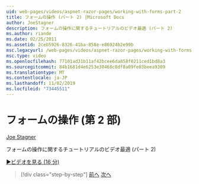 ```yaml
---
uid: web-pages/videos/aspnet-razor-pages/working-with-forms-part-2
title: フォームの操作 (パート 2) |Microsoft Docs
author: JoeStagner
description: フォームの操作に関するチュートリアルのビデオ最適 (パート 2)
ms.author: riande
ms.date: 02/25/2011
ms.assetid: 2ceb5926-8326-41ba-858e-e86924b2e99b
msc.legacyurl: /web-pages/videos/aspnet-razor-pages/working-with-forms-part-2
msc.type: video
ms.openlocfilehash: 77101ad31b11af42bcee6da858f0211ced1bd8a3
ms.sourcegitcommit: 84b1681d4e6253e30468c8df8a09fe03beea9309
ms.translationtype: MT
ms.contentlocale: ja-JP
ms.lasthandoff: 11/02/2019
ms.locfileid: "73445511"
---
```

# <a name="working-with-forms-part-2"></a>フォームの操作 (第 2 部)

[Joe Stagner](https://github.com/JoeStagner)

フォームの操作に関するチュートリアルのビデオ最適 (パート 2)

[&#9654;ビデオを見る (16 分)](https://channel9.msdn.com/Blogs/ASP-NET-Site-Videos/working-with-forms-(part-2))

> [!div class="step-by-step"]
> [前へ](working-with-forms-part-1.md)
> [次へ](working-with-data-part-1.md)
